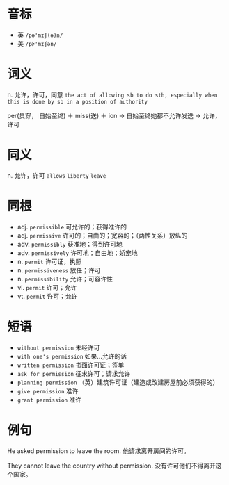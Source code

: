 # 音标

- 英 `/pə'mɪʃ(ə)n/`
- 美 `/pɚ'mɪʃən/`

# 词义

n. 允许，许可，同意
`the act of allowing sb to do sth, especially when this is done by sb in a position of authority`



per(贯穿， 自始至终) ＋ miss(送) ＋ ion → 自始至终她都不允许发送 → 允许， 许可

# 同义

n. 允许，许可
`allows` `liberty` `leave`

# 同根

- adj. `permissible` 可允许的；获得准许的
- adj. `permissive` 许可的；自由的；宽容的；（两性关系）放纵的
- adv. `permissibly` 获准地；得到许可地
- adv. `permissively` 许可地；自由地；娇宠地
- n. `permit` 许可证，执照
- n. `permissiveness` 放任；许可
- n. `permissibility` 允许；可容许性
- vi. `permit` 许可；允许
- vt. `permit` 许可；允许

# 短语

- `without permission` 未经许可
- `with one's permission` 如果…允许的话
- `written permission` 书面许可证；签单
- `ask for permission` 征求许可；请求允许
- `planning permission` （英）建筑许可证（建造或改建房屋前必须获得的）
- `give permission` 准许
- `grant permission` 准许

# 例句

He asked permission to leave the room.
他请求离开房间的许可。

They cannot leave the country without permission.
没有许可他们不得离开这个国家。


